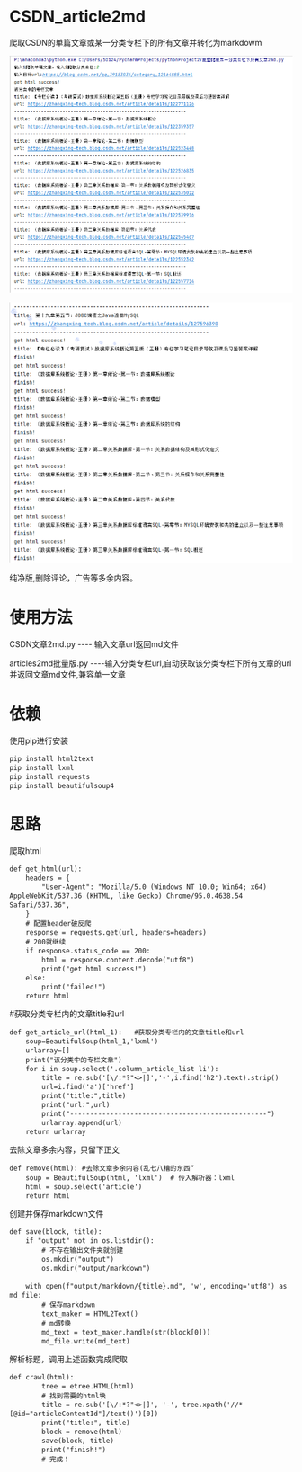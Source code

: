 # CSDN_article2md
爬取CSDN的单篇文章或某一分类专栏下的所有文章并转化为markdowm


![image](https://github.com/oneJue/CSDN_article2md/blob/main/img/%E8%BF%90%E8%A1%8C%E6%BC%94%E7%A4%BA1.png)


![image](https://github.com/oneJue/CSDN_article2md/blob/main/img/%E8%BF%90%E8%A1%8C%E6%BC%94%E7%A4%BA2.png)


纯净版,删除评论，广告等多余内容。
# 使用方法
CSDN文章2md.py ----  输入文章url返回md文件

articles2md批量版.py ----输入分类专栏url,自动获取该分类专栏下所有文章的url并返回文章md文件,兼容单一文章


# 依赖
使用pip进行安装
```
pip install html2text
pip install lxml
pip install requests
pip install beautifulsoup4
```
# 思路
爬取html
```
def get_html(url):
    headers = {
        "User-Agent": "Mozilla/5.0 (Windows NT 10.0; Win64; x64) AppleWebKit/537.36 (KHTML, like Gecko) Chrome/95.0.4638.54 Safari/537.36",
    }
    # 配置header破反爬
    response = requests.get(url, headers=headers)
    # 200就继续
    if response.status_code == 200:
        html = response.content.decode("utf8")
        print("get html success!")
    else:
        print("failed!")
    return html
```

 #获取分类专栏内的文章title和url
```
def get_article_url(html_1):   #获取分类专栏内的文章title和url
    soup=BeautifulSoup(html_1,'lxml')
    urlarray=[]
    print("该分类中的专栏文章")
    for i in soup.select('.column_article_list li'):
        title = re.sub('[\/:*?"<>|]','-',i.find('h2').text).strip()
        url=i.find('a')['href']
        print("title:",title)
        print("url:",url)
        print("-------------------------------------------------")
        urlarray.append(url)
    return urlarray
```    

去除文章多余内容，只留下正文
```
def remove(html): #去除文章多余内容(乱七八糟的东西“
    soup = BeautifulSoup(html, 'lxml')  # 传入解析器：lxml
    html = soup.select('article')
    return html
```

创建并保存markdown文件

```
def save(block, title):
    if "output" not in os.listdir():
        # 不存在输出文件夹就创建
        os.mkdir("output")
        os.mkdir("output/markdown")

    with open(f"output/markdown/{title}.md", 'w', encoding='utf8') as md_file:
        # 保存markdown
        text_maker = HTML2Text()
        # md转换
        md_text = text_maker.handle(str(block[0]))
        md_file.write(md_text)

```
解析标题，调用上述函数完成爬取
```
def crawl(html):
        tree = etree.HTML(html)
        # 找到需要的html块
        title = re.sub('[\/:*?"<>|]', '-', tree.xpath('//*[@id="articleContentId"]/text()')[0])
        print("title:", title)
        block = remove(html)
        save(block, title)
        print("finish!")
        # 完成！
```
